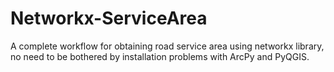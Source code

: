 # Networkx-ServiceArea
A complete workflow for obtaining road service area using networkx library, no need to be bothered by installation problems with ArcPy and PyQGIS.

